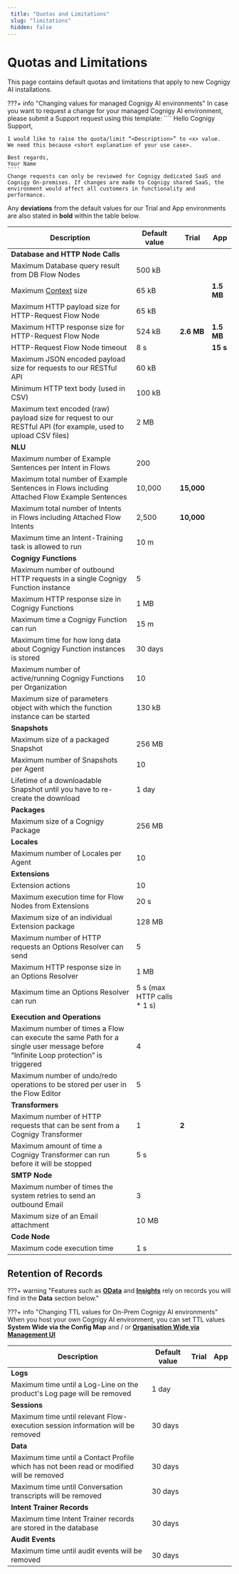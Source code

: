 ```yaml
---
 title: "Quotas and Limitations" 
 slug: "limitations" 
 hidden: false 
---
```


# Quotas and Limitations

This page contains default quotas and limitations that apply to new Cognigy AI installations. 

???+ info "Changing values for managed Cognigy AI environments"
    In case you want to request a change for your managed Cognigy  AI environment, please submit a Support request using this template: 
    ````
    Hello Cognigy Support, 

    I would like to raise the quota/limit “<Description>” to <x> value.  
    We need this because <short explanation of your use case>. 
 
    Best regards, 
    Your Name 
    ````
    Change requests can only be reviewed for Cognigy dedicated SaaS and Cognigy On-premises. If changes are made to Cognigy shared SaaS, the environment would affect all customers in functionality and performance.
Any **deviations** from the default values for our Trial and App environments are also stated in **bold** within the table below.

|Description|Default value|Trial|App|
|--|--|--|--|
|**Database and HTTP Node Calls** |||
|Maximum Database query result from DB Flow Nodes |500 kB |||
|Maximum [Context]({{config.site_url}}ai/tools/interaction-panel/context/) size|65 kB||**1.5 MB**|
|Maximum HTTP payload size for HTTP-Request Flow Node | 65 kB| |
|Maximum HTTP response size for HTTP-Request Flow Node |524 kB |**2.6 MB** |**1.5 MB** |
|HTTP-Request Flow Node timeout |8 s ||**15 s** |
|Maximum JSON encoded payload size for requests to our RESTful API|60 kB |||
|Minimum HTTP text body (used in CSV) |100 kB |||
|Maximum text encoded (raw) payload size for request to our RESTful API (for example, used to upload CSV files) |2 MB |||
|**NLU** |||
|Maximum number of Example Sentences per Intent in Flows |200 |||
|Maximum total number of Example Sentences in Flows including Attached Flow Example Sentences |10,000 |**15,000**||
|Maximum total number of Intents in Flows including Attached Flow Intents |2,500 |**10,000**||
|Maximum time an Intent-Training task is allowed to run |10 m |||
|**Cognigy Functions** |||
|Maximum number of outbound HTTP requests in a single Cognigy Function instance |5||| 
|Maximum HTTP response size in Cognigy Functions |1 MB|||
|Maximum time a Cognigy Function can run |15 m |||
|Maximum time for how long data about Cognigy Function instances is stored |30 days |||
|Maximum number of active/running Cognigy Functions per Organization |10 |||
|Maximum size of parameters object with which the function instance can be started |130 kB |||
|**Snapshots** |||
|Maximum size of a packaged Snapshot |256 MB |||
|Maximum number of Snapshots per Agent |10|||
|Lifetime of a downloadable Snapshot until you have to re-create the download| 1 day |||
|**Packages** |||
|Maximum size of a Cognigy Package |256 MB |||
|**Locales** |||
|Maximum number of Locales per Agent |10 |||
|**Extensions** |||
|Extension actions |10 |||
|Maximum execution time for Flow Nodes from Extensions |20 s |||
|Maximum size of an individual Extension package | 128 MB ||||Maximum size for the File-System based cache for executing Extensions | 512 MB |||
|Maximum number of HTTP requests an Options Resolver can send |5|||
|Maximum HTTP response size in an Options Resolver |1 MB |||
|Maximum time an Options Resolver can run |5 s (max HTTP calls * 1 s) |||
|**Execution and Operations** |||
|Maximum number of times a Flow can execute the same Path for a single user message before “Infinite Loop protection” is triggered |4|||
|Maximum number of undo/redo operations to be stored per user in the Flow Editor |5|||
|**Transformers** |||
|Maximum number of HTTP requests that can be sent from a Cognigy Transformer  |1|**2** ||
|Maximum amount of time a Cognigy Transformer can run before it will be stopped |5 s |||
|**SMTP Node** |||
|Maximum number of times the system retries to send an outbound Email |3 |||
|Maximum size of an Email attachment |10 MB |||
|**Code Node** |||
|Maximum code execution time |1 s |||

## Retention of Records

???+ warning "Features such as **[OData]({{config.site_url}}ai/tools/analytics/odata-analytics-endpoint/)** and **[Insights]({{config.site_url}}insights/cognigy-insights/)** rely on records you will find in the **Data** section below."

???+ info "Changing TTL values for On-Prem Cognigy AI environments"
    When you host your own Cognigy AI environment, you can set TTL values **System Wide via the Config Map** and / or **[Organisation Wide via Management UI]({{config.site_url}}ai/tools/management-ui/)**

|Description|Default value|Trial|App|
|--|--|--|--|
|**Logs** |||
|Maximum time until a Log-Line on the product's Log page will be removed |1 day |||
|**Sessions** |||
|Maximum time until relevant Flow-execution session information will be removed |30 days |||
|**Data** |||
|Maximum time until a Contact Profile which has not been read or modified will be removed |30 days |||
|Maximum time until Conversation transcripts will be removed |30 days |||
|**Intent Trainer Records** |||
|Maximum time Intent Trainer records are stored in the database|30 days |||
|**Audit Events** |||
|Maximum time until audit events will be removed |30 days |||

 